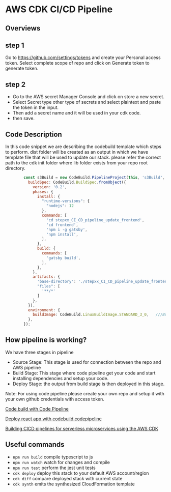 # AWS CDK CI/CD Pipeline

## Overviews

## step 1
Go to https://github.com/settings/tokens and create your Personal access token. Select complete scope of repo and click on Generate token to generate token.

## step 2
- Go to the AWS secret Manager Console and click on store a new secret.
- Select Secret type other type of secrets and select plaintext and paste the token in the input.
- Then add a secret name and it will be used in your cdk code.
- then save.

## Code Description

In this code snippet we are describing the codebuild template which steps to perform.
dist folder will be created as an output in which we have template file that will be used to update our stack.
please refer the correct path to the cdk init folder where lib folder exists from your repo root directory.

```javascript
        const s3Build = new CodeBuild.PipelineProject(this, 's3Build', {
          buildSpec: CodeBuild.BuildSpec.fromObject({
            version: '0.2',
            phases: {
              install: {
                "runtime-versions": {
                  "nodejs": 12
                },
                commands: [
                  'cd stepxx_CI_CD_pipeline_update_frontend',
                  'cd frontend',
                  'npm i -g gatsby',
                  'npm install',
                ],
              },
              build: {
                commands: [
                  'gatsby build',
                ],
              },
            },
            artifacts: {
              'base-directory': './stepxx_CI_CD_pipeline_update_frontend/frontend/public',   ///outputting our generated Gatsby Build files to the public directory
              "files": [
                '**/*'
              ]
            },
          }),
          environment: {
            buildImage: CodeBuild.LinuxBuildImage.STANDARD_3_0,   ///BuildImage version 3 because we are using nodejs environment 12
          },
        });
```

## How pipeline is working?

We have three stages in pipeline
- Source Stage: This stage is used for connection between the repo and AWS pipeline
- Build Stage: This stage where code pipeline get your code and start installing dependencies and setup your code.
- Deploy Stage: the output from build stage is then deployed in this stage.

Note: For using code pipeline please create your own repo and setup it with your own github credentials with access token.

[Code build with Code Pipeline](https://www.1strategy.com/blog/2019/10/09/building-a-ci-cd-pipeline-for-serverless-applications-on-aws-with-aws-cdk/)

[Deploy react app with codebuild codepipeline](https://sbstjn.com/blog/deploy-react-cra-with-cdk-codepipeline-and-codebuild)

[Building CICD pipelines for serverless microservices using the AWS CDK](https://serverlessfirst.com/serverless-cicd-pipelines-with-aws-cdk/)


## Useful commands

 * `npm run build`   compile typescript to js
 * `npm run watch`   watch for changes and compile
 * `npm run test`    perform the jest unit tests
 * `cdk deploy`      deploy this stack to your default AWS account/region
 * `cdk diff`        compare deployed stack with current state
 * `cdk synth`       emits the synthesized CloudFormation template
